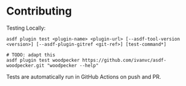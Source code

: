 # Contributing

Testing Locally:

```shell
asdf plugin test <plugin-name> <plugin-url> [--asdf-tool-version <version>] [--asdf-plugin-gitref <git-ref>] [test-command*]

# TODO: adapt this
asdf plugin test woodpecker https://github.com/ivanvc/asdf-woodpecker.git "woodpecker --help"
```

Tests are automatically run in GitHub Actions on push and PR.
